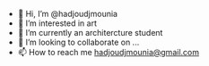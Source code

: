 - 👋 Hi, I’m @hadjoudjmounia
- 👀 I’m interested in art 
- 🌱 I’m currently an architercture student 
- 💞️ I’m looking to collaborate on ...
- 📫 How to reach me hadjoudjmounia@gmail.com

<!---
hadjoudjmounia/hadjoudjmounia is a ✨ special ✨ repository because its `README.md` (this file) appears on your GitHub profile.
You can click the Preview link to take a look at your changes.
--->
